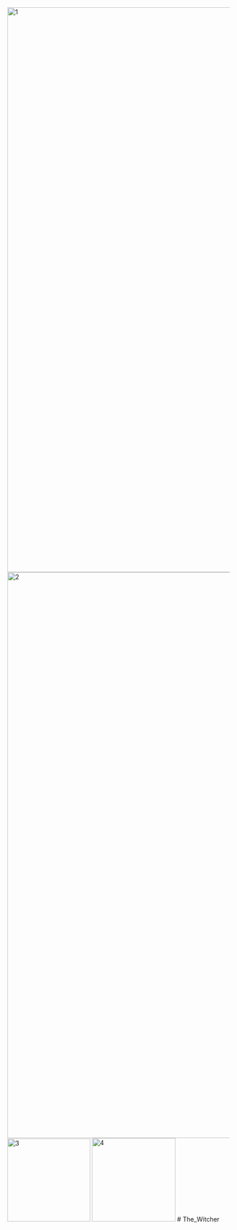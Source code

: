 <img width="1278" alt="1" src="https://user-images.githubusercontent.com/60775519/130357564-6215ff3e-dfbd-4f72-87ab-0ad6d035e9de.png">
<img width="1280" alt="2" src="https://user-images.githubusercontent.com/60775519/130357566-6b201c85-07f2-46fb-bbc6-22e113452105.png">
<img width="188" alt="3" src="https://user-images.githubusercontent.com/60775519/130357568-7f8c68a1-d3aa-4686-9de5-e1ff923be434.png">
<img width="189" alt="4" src="https://user-images.githubusercontent.com/60775519/130357570-46cc9096-ea9d-4951-a4ce-102fcf3f82c3.png">
# The_Witcher
